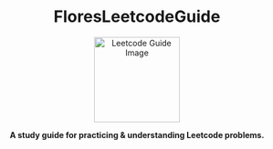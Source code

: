 <div align="center">

# FloresLeetcodeGuide

<img src="https://github.com/efloresz/FloresLeetcodeGuide/assets/110843762/6f7652cd-59a5-4659-938f-1e9852d43e38" alt="Leetcode Guide Image" width="150">

**A study guide for practicing & understanding Leetcode problems.**

</div>
